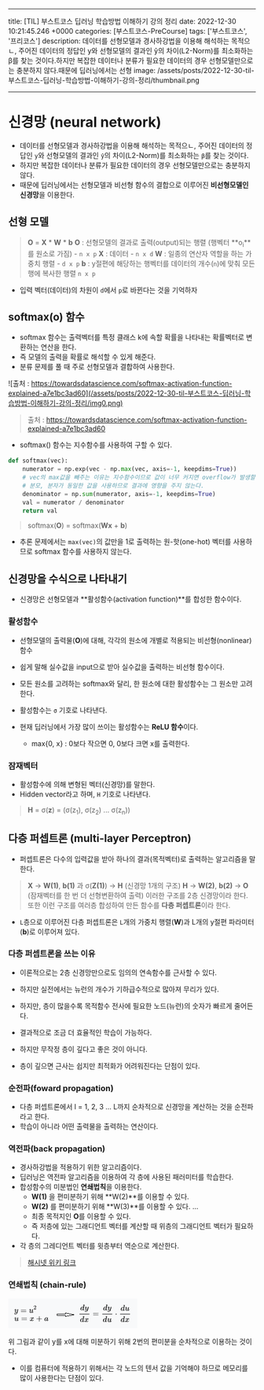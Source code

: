 

---
title: [TIL] 부스트코스 딥러닝 학습방법 이해하기 강의 정리
date: 2022-12-30 10:21:45.246 +0000
categories: [부스트코스-PreCourse]
tags: ['부스트코스', '프리코스']
description: 데이터를 선형모델과 경사하강법을 이용해 해석하는 목적으ㄴ, 주어진 데이터의 정답인 y와 선형모델의 결과인 ŷ의 차이(L2-Norm)를 최소화하는 β를 찾는 것이다.하지만 복잡한 데이터나 분류가 필요한 데이터의 경우 선형모델만으로는 충분하지 않다.때문에 딥러닝에서는 선형
image: /assets/posts/2022-12-30-til-부스트코스-딥러닝-학습방법-이해하기-강의-정리/thumbnail.png

---

# 신경망 (neural network)

- 데이터를 선형모델과 경사하강법을 이용해 해석하는 목적으ㄴ, 주어진 데이터의 정답인 `y`와 선형모델의 결과인 `ŷ`의 차이(L2-Norm)를 최소화하는 `β`를 찾는 것이다.
- 하지만 복잡한 데이터나 분류가 필요한 데이터의 경우 선형모델만으로는 충분하지 않다.
- 때문에 딥러닝에서는 선형모델과 비선형 함수의 결합으로 이루어진 **비선형모델인 신경망**을 이용한다.

## 선형 모델

> **O** = **X** * **W** * **b**
> **O** : 선형모델의 결과로 출력(output)되는 행렬 (행벡터 **o<sub>i</sub>**를 원소로 가짐) - `n x p`
> **X** : 데이터 - `n x d`
> **W** : 일종의 연산자 역할을 하는 가중치 행렬 - `d x p`
> **b** : y절편에 해당하는 행벡터를 데이터의 개수(`n`)에 맞춰 모든 행에 복사한 행렬 `n x p`

- 입력 벡터(데이터)의 차원이 `d`에서 `p`로 바뀐다는 것을 기억하자

## softmax(o) 함수

- softmax 함수는 출력벡터를 특정 클래스 k에 속할 확률을 나타내는 확률벡터로 변환하는 연산을 한다.
- 즉 모델의 출력을 확률로 해석할 수 있게 해준다.
- 분류 문제를 풀 때 주로 선형모델과 결합하여 사용한다.

![출처 : https://towardsdatascience.com/softmax-activation-function-explained-a7e1bc3ad60](/assets/posts/2022-12-30-til-부스트코스-딥러닝-학습방법-이해하기-강의-정리/img0.png)
> 출처 : https://towardsdatascience.com/softmax-activation-function-explained-a7e1bc3ad60

- softmax() 함수는 지수함수를 사용하여 구할 수 있다.

```python
def softmax(vec):
	numerator = np.exp(vec - np.max(vec, axis=-1, keepdims=True))
    # vec의 max값을 빼주는 이유는 지수함수이므로 값이 너무 커지면 overflow가 발생할 수 있기 때문이다. 
    # 분모, 분자가 동일한 값을 사용하므로 결과에 영향을 주지 않는다.
    denominator = np.sum(numerator, axis=-1, keepdims=True)
    val = numerator / denominator
    return val
```

> softmax(**O**) = softmax(**Wx** + **b**)

- 추론 문제에서는 `max(vec)`의 값만을 1로 출력하는 원-핫(one-hot) 벡터를 사용하므로 softmax 함수를 사용하지 않는다.

## 신경망을 수식으로 나타내기

- 신경망은 선형모델과 **활성함수(activation function)**를 합성한 함수이다.

### 활성함수

- 선형모델의 출력물(**O**)에 대해, 각각의 원소에 개별로 적용되는 비선형(nonlinear) 함수
- 쉽게 말해 실수값을 input으로 받아 실수값을 출력하는 비선형 함수이다.
- 모든 원소를 고려하는 softmax와 달리, 한 원소에 대한 활성함수는 그 원소만 고려한다.
- 활성함수는 `σ` 기호로 나타낸다.

- 현재 딥러닝에서 가장 많이 쓰이는 활성함수는 **ReLU 함수**이다.
	- max{0, x} : 0보다 작으면 0, 0보다 크면 x를 출력한다.

### 잠재벡터
- 활성함수에 의해 변형된 벡터(신경망)를 말한다. 
- Hidden vector라고 하며, `H` 기호로 나타낸다.

> **H** = σ(**z**) = (σ(z<sub>1</sub>), σ(z<sub>2</sub>) ... σ(z<sub>n</sub>))

## 다층 퍼셉트론 (multi-layer Perceptron)

- 퍼셉트론은 다수의 입력값을 받아 하나의 결과(목적벡터)로 출력하는 알고리즘을 말한다.

> **X** -> **W(1)**, **b(1)** 과 σ(**Z(1)**) -> **H** (신경망 1개의 구조)
> **H** -> **W(2)**, **b(2)** -> **O** (잠재벡터를 한 번 더 선형변환하여 출력)
> 이러한 구조를 2층 신경망이라 한다.
> 또한 이런 구조를 여러층 합성하여 만든 함수를 **다층 퍼셉트론**이라 한다.

- `L`층으로 이루어진 다층 퍼셉트론은 `L`개의 가중치 행렬(**W**)과 L개의 y절편 파라미터(**b**)로 이루어져 있다.

### 다층 퍼셉트론을 쓰는 이유

- 이론적으로는 2층 신경망만으로도 임의의 연속함수를 근사할 수 있다.
- 하지만 실전에서는 뉴런의 개수가 기하급수적으로 많아져 무리가 있다.
- 하지만, 층이 많을수록 목적함수 전사에 필요한 노드(뉴런)의 숫자가 빠르게 줄어든다.
- 결과적으로 조금 더 효율적인 학습이 가능하다.

- 하지만 무작정 층이 깊다고 좋은 것이 아니다.
- 층이 깊으면 근사는 쉽지만 최적화가 어려워진다는 단점이 있다.

### 순전파(foward propagation)

- 다층 퍼셉트론에서 l = 1, 2, 3 ... L까지 순차적으로 신경망을 계산하는 것을 순전파라고 한다.
- 학습이 아니라 어떤 출력물을 출력하는 연산이다.

### 역전파(back propagation)

- 경사하강법을 적용하기 위한 알고리즘이다.
- 딥러닝은 역전파 알고리즘을 이용하여 각 층에 사용된 패러미터를 학습한다.
- 합성함수의 미분법인 **연쇄법칙**을 이용한다.
	- **W(1)** 을 편미분하기 위해 **W(2)**를 이용할 수 있다.
    - **W(2)** 를 편미분하기 위해 **W(3)**를 이용할 수 있다.
    ...
    - 최종 목적지인 **O**를 이용할 수 있다.
    - 즉 저층에 있는 그래디언트 벡터를 계산할 때 위층의 그래디언트 벡터가 필요하다.
- 각 층의 그레디언트 벡터를 윗층부터 역순으로 계산한다.

> [해시넷 위키 링크](https://wiki.hash.kr/index.php/%EC%97%AD%EC%A0%84%ED%8C%8C)

### 연쇄법칙 (chain-rule)

![img](/assets/posts/2022-12-30-til-부스트코스-딥러닝-학습방법-이해하기-강의-정리/img1.png)

위 그림과 같이 y를 x에 대해 미분하기 위해 2번의 편미분을 순차적으로 이용하는 것이다.

- 이를 컴퓨터에 적용하기 위해서는 각 노드의 텐서 값을 기억해야 하므로 메모리를 많이 사용한다는 단점이 있다.

        